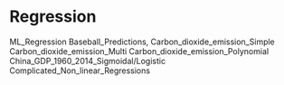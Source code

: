 # Regression
ML_Regression
Baseball_Predictions, Carbon_dioxide_emission_Simple
Carbon_dioxide_emission_Multi
Carbon_dioxide_emission_Polynomial
China_GDP_1960_2014_Sigmoidal/Logistic
Complicated_Non_linear_Regressions
